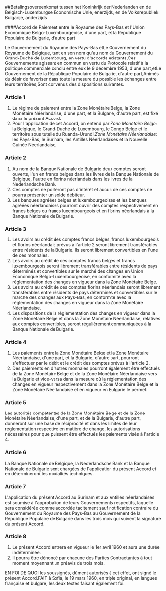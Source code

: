 <meta http-equiv='Content-Type' content='text/html; charset=utf-8' />

##Betalingsovereenkomst tussen het Koninkrijk der Nederlanden en de Belgisch-Luxemburgse Economische Unie, enerzijds, en de Volksrepubliek Bulgarije, anderzijds

####Accord de Paiement entre le Royaume des Pays-Bas et l'Union Economique Belgo-Luxembourgeoise, d'une part, et la République Populaire de Bulgarie, d'autre part

Le Gouvernement du Royaume des Pays-Bas etLe Gouvernement du Royaume de Belgique, tant en son nom qu'au nom du Gouvernement du Grand-Duché de Luxembourg, en vertu d'accords existants,Ces Gouvernements agissant en commun en vertu du Protocole relatif à la politique commerciale conclu entre eux le 9 décembre 1953, d'une part,etLe Gouvernement de la République Populaire de Bulgarie, d'autre part,Animés du désir de favoriser dans toute la mesure du possible les échanges entre leurs territoires,Sont convenus des dispositions suivantes.

### Article  1  

1. Le régime de paiement entre la Zone Monétaire Belge, la Zone Monétaire Néerlandaise, d'une part, et la Bulgarie, d'autre part, est fixé dans le présent Accord.
2. Pour l'application de cet Accord, on entend par:*Zone Monétaire Belge:* la Belgique, le Grand-Duché de Luxembourg, le Congo Belge et le territoire sous tutelle du Ruanda-Urundi.*Zone Monétaire Néerlandaise:* les Pays-Bas, le Surinam, les Antilles Néerlandaises et la Nouvelle Guinée Néerlandaise.

### Article  2  

1. Au nom de la Banque Nationale de Bulgarie deux comptes seront ouverts, l'un en francs belges dans les livres de la Banque Nationale de Belgique, l'autre en florins néerlandais dans les livres de la Nederlandsche Bank.
2. Ces comptes ne porteront pas d'intérêt et aucun de ces comptes ne pourra présenter un solde débiteur.
3. Les banques agréées belges et luxembourgeoises et les banques agréées néerlandaises pourront ouvrir des comptes respectivement en francs belges ou francs luxembourgeois et en florins néerlandais à la Banque Nationale de Bulgarie.

### Article  3  

1. Les avoirs au crédit des comptes francs belges, francs luxembourgeois et florins néerlandais prévus à l'article 2 seront librement transférables entre résidents de la Bulgarie. Ils seront librement convertibles en l'une de ces monnaies.
2. Les avoirs au crédit de ces comptes francs belges et francs luxembourgeois seront librement transférables entre résidents de pays déterminés et convertibles sur le marché des changes en Union Economique Belgo-Luxembourgeoise, en conformité avec la réglementation des changes en vigueur dans la Zone Monétaire Belge.
3. Les avoirs au crédit de ces comptes florins néerlandais seront librement transférables entre résidents de pays déterminés et convertibles sur le marché des changes aux Pays-Bas, en conformité avec la réglementation des changes en vigueur dans la Zone Monétaire Néerlandaise.
4. Les dispositions de la réglementation des changes en vigueur dans la Zone Monétaire Belge et dans la Zone Monétaire Néerlandaise, relatives aux comptes convertibles, seront régulièrement communiquées à la Banque Nationale de Bulgarie.

### Article  4  

1. Les paiements entre la Zone Monétaire Belge et la Zone Monétaire Néerlandaise, d'une part, et la Bulgarie, d'autre part, pourront s'effectuer par le débit et le crédit des comptes prévus à l'article 2.
2. Des paiements en d'autres monnaies pourront également être effectués de la Zone Monétaire Belge et de la Zone Monétaire Néerlandaise vers la Bulgarie et vice-versa dans la mesure où la réglementation des changes en vigueur respectivement dans la Zone Monétaire Belge et la Zone Monétaire Néerlandaise et en vigueur en Bulgarie le permet.

### Article  5  

Les autorités compétentes de la Zone Monétaire Belge et de la Zone Monétaire Néerlandaise, d'une part, et de la Bulgarie, d'autre part, donneront sur une base de réciprocité et dans les limites de leur réglementation respective en matière de change, les autorisations nécessaires pour que puissent être effectués les paiements visés à l'article 4.

### Article  6  

La Banque Nationale de Belgique, la Nederlandsche Bank et la Banque Nationale de Bulgarie sont chargées de l'application du présent Accord et en détermineront les modalités techniques.

### Article  7  

L'application du présent Accord au Surinam et aux Antilles néerlandaises est soumise à l'approbation de leurs Gouvernements respectifs, laquelle sera considérée comme accordée tacitement sauf notification contraire du Gouvernement du Royaume des Pays-Bas au Gouvernement de la République Populaire de Bulgarie dans les trois mois qui suivent la signature du présent Accord.

### Article  8  

1. Le présent Accord entrera en vigueur le 1er avril 1960 et aura une durée indéterminée.
2. Il pourra être dénoncé par chacune des Parties Contractantes à tout moment moyennant un préavis de trois mois.

EN FOI DE QUOI les soussignés, dûment autorisés à cet effet, ont signé le présent Accord.FAIT à Sofia, le 19 mars 1960, en triple original, en langues française et bulgare, les deux textes faisant également foi.

